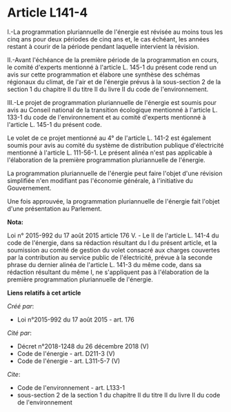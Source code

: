 # Article L141-4

I.-La programmation pluriannuelle de l'énergie est révisée au moins tous les cinq ans pour deux périodes de cinq ans et, le
cas échéant, les années restant à courir de la période pendant laquelle intervient la révision. 

II.-Avant l'échéance de la première période de la programmation en cours, le comité d'experts mentionné à l'article L. 145-1
du présent code rend un avis sur cette programmation et élabore une synthèse des schémas régionaux du climat, de l'air et de
l'énergie prévus à la sous-section 2 de la section 1 du chapitre II du titre II du livre II du code de l'environnement. 

III.-Le projet de programmation pluriannuelle de l'énergie est soumis pour avis au Conseil national de la transition
écologique mentionné à l'article L. 133-1 du code de l'environnement et au comité d'experts mentionné à l'article L. 145-1 du
présent code. 

Le volet de ce projet mentionné au 4° de l'article L. 141-2 est également soumis pour avis au comité du système de
distribution publique d'électricité mentionné à l'article L. 111-56-1. Le présent alinéa n'est pas applicable à l'élaboration
de la première programmation pluriannuelle de l'énergie. 

La programmation pluriannuelle de l'énergie peut faire l'objet d'une révision simplifiée n'en modifiant pas l'économie
générale, à l'initiative du Gouvernement. 

Une fois approuvée, la programmation pluriannuelle de l'énergie fait l'objet d'une présentation au Parlement.

**Nota:**

Loi n° 2015-992 du 17 août 2015 article 176 V. - Le II de l'article L. 141-4 du code de l'énergie, dans sa rédaction
résultant du I du présent article, et la soumission au comité de gestion du volet consacré aux charges couvertes par la
contribution au service public de l'électricité, prévue à la seconde phrase du dernier alinéa de l'article L. 141-3 du même
code, dans sa rédaction résultant du même I, ne s'appliquent pas à l'élaboration de la première programmation pluriannuelle
de l'énergie.

**Liens relatifs à cet article**

_Créé par_:

  - Loi n°2015-992 du 17 août 2015 - art. 176

_Cité par_:

  - Décret n°2018-1248 du 26 décembre 2018 (V)
  - Code de l'énergie - art. D211-3 (V)
  - Code de l'énergie - art. L311-5-7 (V)

_Cite_:

  - Code de l'environnement - art. L133-1
  - sous-section 2 de la section 1 du chapitre II du titre II du livre II du code de l'environnement
